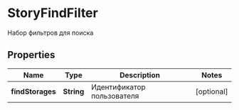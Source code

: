 

# StoryFindFilter

Набор фильтров для поиска

## Properties

| Name | Type | Description | Notes |
|------------ | ------------- | ------------- | -------------|
|**findStorages** | **String** | Идентификатор пользователя |  [optional] |



